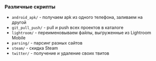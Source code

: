 ### Различные скрипты

* `android_apk/` - получаем apk из одного телефона, заливаем на другой
* `git_pull_push/` - pull и push всех проектов в каталоге
* `lightroom/` - переименовываем файлы, выгруженные из Lightroom Mobile
* `parsing/` - парсинг разных сайтов
* `steam/` - скидка Steam
* `twitter/` - получение и удаление своих твитов


